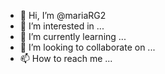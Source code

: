 - 👋 Hi, I’m @mariaRG2
- 👀 I’m interested in ...
- 🌱 I’m currently learning ...
- 💞️ I’m looking to collaborate on ...
- 📫 How to reach me ...

<!---
mariaRG2/mariaRG2 is a ✨ special ✨ repositorreview link to take a look at your changes.
https://us05web.zoom.us/j/2829466579?pwd=Z2szeGxHTStqZmNtVTVBTlRQUkFBdz09
